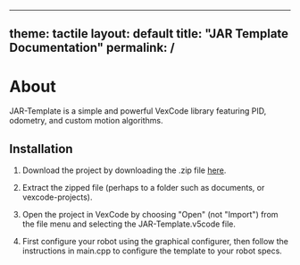 <link rel="icon" href="/favicon.ico" type="image/x-icon" />

---
theme: tactile
layout: default
title: "JAR Template Documentation"
permalink: /
---

# About
JAR-Template is a simple and powerful VexCode library featuring PID, odometry, and custom motion algorithms. 

## Installation
1. Download the project by downloading the .zip file [here](https://github.com/2775Josh/JAR-Template/releases/latest).

2. Extract the zipped file (perhaps to a folder such as documents, or vexcode-projects).

3. Open the project in VexCode by choosing "Open" (not "Import") from the file menu and selecting the JAR-Template.v5code file.

4. First configure your robot using the graphical configurer, then follow the instructions in main.cpp to configure the template to your robot specs.
